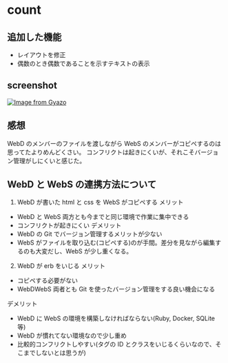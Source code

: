 # count

## 追加した機能

- レイアウトを修正
- 偶数のとき偶数であることを示すテキストの表示

## screenshot

[![Image from Gyazo](https://i.gyazo.com/8c0c3589aa0ce8c6970e9aa96fbd72a5.gif)](https://gyazo.com/8c0c3589aa0ce8c6970e9aa96fbd72a5)

## 感想

WebD のメンバーのファイルを渡しながら WebS のメンバーがコピペするのは思ってたよりめんどくさい。
コンフリクトは起きにくいが、それこそバージョン管理がしにくいと感じた。

## WebD と WebS の連携方法について

1. WebD が書いた html と css を WebS がコピペする
   メリット

- WebD と WebS 両方とも今までと同じ環境で作業に集中できる
- コンフリクトが起きにくい
  デメリット
- WebD の Git でバージョン管理するメリットが少ない
- WebS がファイルを取り込む(コピペする)のが手間。差分を見ながら編集するのも大変だし、WebS が少し重くなる。

2. WebD が erb をいじる
   メリット

- コピペする必要がない
- WebDWebS 両者とも Git を使ったバージョン管理をする良い機会になる

デメリット

- WebD に WebS の環境を構築しなければならない(Ruby, Docker, SQLite 等)
- WebD が慣れてない環境なので少し重め
- 比較的コンフリクトしやすい(タグの ID とクラスをいじるくらいなので、そこまでしないとは思うが)
